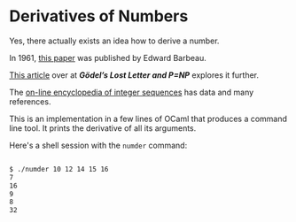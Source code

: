# Derivatives of Numbers

Yes, there actually exists an idea how to derive a number.

In 1961, [this paper](http://cms.math.ca/cmb/v4/cmb1961v04.0117-0122.pdf) was published by Edward Barbeau.

[This article](http://rjlipton.wordpress.com/2014/08/19/the-derivative-of-a-number/) over at ***Gödel’s Lost Letter and P=NP*** explores it further.

The [on-line encyclopedia of integer sequences](http://oeis.org/A003415) has data and many references.

This is an implementation in a few lines of OCaml that produces a command line tool.  It prints the derivative of all its arguments.

Here's a shell session with the `numder` command:

```sh

$ ./numder 10 12 14 15 16 
7
16
9
8
32

```
